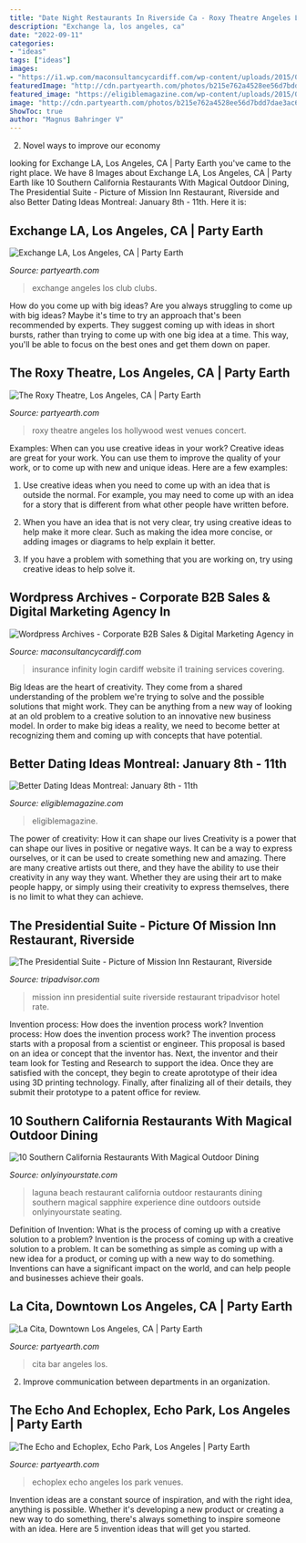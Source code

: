 ```yaml
---
title: "Date Night Restaurants In Riverside Ca - Roxy Theatre Angeles Los Hollywood West Venues Concert"
description: "Exchange la, los angeles, ca"
date: "2022-09-11"
categories:
- "ideas"
tags: ["ideas"]
images:
- "https://i1.wp.com/maconsultancycardiff.com/wp-content/uploads/2015/07/IMG_7220.jpg"
featuredImage: "http://cdn.partyearth.com/photos/b215e762a4528ee56d7bdd7dae3ac665/the-roxy-theatre_s345x230.jpg?1374973098"
featured_image: "https://eligiblemagazine.com/wp-content/uploads/2015/01/cafe-st-paul-5-615x397.jpg"
image: "http://cdn.partyearth.com/photos/b215e762a4528ee56d7bdd7dae3ac665/the-roxy-theatre_s345x230.jpg?1374973098"
ShowToc: true
author: "Magnus Bahringer V"
---
```



2. Novel ways to improve our economy

	

		
looking for Exchange LA, Los Angeles, CA | Party Earth you've came to the right place. We have 8 Images about Exchange LA, Los Angeles, CA | Party Earth like 10 Southern California Restaurants With Magical Outdoor Dining, The Presidential Suite - Picture of Mission Inn Restaurant, Riverside and also Better Dating Ideas Montreal: January 8th - 11th. Here it is:
		
    
## Exchange LA, Los Angeles, CA | Party Earth

<img loading=lazy src="http://cdn.partyearth.com/photos/067bc15b947c015fe99b7abb68d477e0/exchange-los-angeles_s345x230.jpg?1375112070" onerror="this.onerror=null;this.src='https://tse2.mm.bing.net/th?id=OIP.9pqna2OBUpXDGLIQwi7bYAHaE8&amp;pid=15.1';" alt="Exchange LA, Los Angeles, CA | Party Earth">

_Source: partyearth.com_

>exchange angeles los club clubs. 

	

How do you come up with big ideas?
Are you always struggling to come up with big ideas? Maybe it's time to try an approach that's been recommended by experts. They suggest coming up with ideas in short bursts, rather than trying to come up with one big idea at a time. This way, you'll be able to focus on the best ones and get them down on paper.

    
## The Roxy Theatre, Los Angeles, CA | Party Earth

<img loading=lazy src="http://cdn.partyearth.com/photos/b215e762a4528ee56d7bdd7dae3ac665/the-roxy-theatre_s345x230.jpg?1374973098" onerror="this.onerror=null;this.src='https://tse2.mm.bing.net/th?id=OIP.ywtuJfDQQvPuXbbUiyWZsQHaE8&amp;pid=15.1';" alt="The Roxy Theatre, Los Angeles, CA | Party Earth">

_Source: partyearth.com_

>roxy theatre angeles los hollywood west venues concert. 

	

Examples: When can you use creative ideas in your work?
Creative ideas are great for your work. You can use them to improve the quality of your work, or to come up with new and unique ideas. Here are a few examples:
1. Use creative ideas when you need to come up with an idea that is outside the normal. For example, you may need to come up with an idea for a story that is different from what other people have written before.

2. When you have an idea that is not very clear, try using creative ideas to help make it more clear. Such as making the idea more concise, or adding images or diagrams to help explain it better.

3. If you have a problem with something that you are working on, try using creative ideas to help solve it.

    
## Wordpress Archives - Corporate B2B Sales &amp; Digital Marketing Agency In

<img loading=lazy src="https://i1.wp.com/maconsultancycardiff.com/wp-content/uploads/2015/07/IMG_7220.jpg" onerror="this.onerror=null;this.src='https://tse1.mm.bing.net/th?id=OIP.BpLdbH5McSKNaxYMnze14AHaFj&amp;pid=15.1';" alt="Wordpress Archives - Corporate B2B Sales &amp; Digital Marketing Agency in">

_Source: maconsultancycardiff.com_

>insurance infinity login cardiff website i1 training services covering. 

	

Big Ideas are the heart of creativity. They come from a shared understanding of the problem we're trying to solve and the possible solutions that might work. They can be anything from a new way of looking at an old problem to a creative solution to an innovative new business model. In order to make big ideas a reality, we need to become better at recognizing them and coming up with concepts that have potential.

    
## Better Dating Ideas Montreal: January 8th - 11th

<img loading=lazy src="https://eligiblemagazine.com/wp-content/uploads/2015/01/cafe-st-paul-5-615x397.jpg" onerror="this.onerror=null;this.src='https://tse1.mm.bing.net/th?id=OIP.qiSiZXIGUdabbvTWpTxpFgHaEx&amp;pid=15.1';" alt="Better Dating Ideas Montreal: January 8th - 11th">

_Source: eligiblemagazine.com_

>eligiblemagazine. 

	

The power of creativity: How it can shape our lives
Creativity is a power that can shape our lives in positive or negative ways. It can be a way to express ourselves, or it can be used to create something new and amazing. There are many creative artists out there, and they have the ability to use their creativity in any way they want. Whether they are using their art to make people happy, or simply using their creativity to express themselves, there is no limit to what they can achieve.

    
## The Presidential Suite - Picture Of Mission Inn Restaurant, Riverside

<img loading=lazy src="https://media-cdn.tripadvisor.com/media/photo-s/04/17/68/95/the-presidential-suite.jpg" onerror="this.onerror=null;this.src='https://tse2.mm.bing.net/th?id=OIP.H9rZAuo1yH4UVs8jPIB7KQHaFj&amp;pid=15.1';" alt="The Presidential Suite - Picture of Mission Inn Restaurant, Riverside">

_Source: tripadvisor.com_

>mission inn presidential suite riverside restaurant tripadvisor hotel rate. 

	

Invention process: How does the invention process work?
Invention process: How does the invention process work?
The invention process starts with a proposal from a scientist or engineer. This proposal is based on an idea or concept that the inventor has. Next, the inventor and their team look for Testing and Research to support the idea. Once they are satisfied with the concept, they begin to create aprototype of their idea using 3D printing technology. Finally, after finalizing all of their details, they submit their prototype to a patent office for review.

    
## 10 Southern California Restaurants With Magical Outdoor Dining

<img loading=lazy src="https://img-aws.ehowcdn.com/700x/cdn.onlyinyourstate.com/wp-content/uploads/2016/05/o-2-45-700x459.jpg" onerror="this.onerror=null;this.src='https://tse4.mm.bing.net/th?id=OIP.mnyxRDfHy2ASFucYqM958AHaE2&amp;pid=15.1';" alt="10 Southern California Restaurants With Magical Outdoor Dining">

_Source: onlyinyourstate.com_

>laguna beach restaurant california outdoor restaurants dining southern magical sapphire experience dine outdoors outside onlyinyourstate seating. 

	

Definition of Invention: What is the process of coming up with a creative solution to a problem?
Invention is the process of coming up with a creative solution to a problem. It can be something as simple as coming up with a new idea for a product, or coming up with a new way to do something. Inventions can have a significant impact on the world, and can help people and businesses achieve their goals.

    
## La Cita, Downtown Los Angeles, CA | Party Earth

<img loading=lazy src="http://cdn.partyearth.com/photos/bbe8ecb150164175e0707cd51870117d/la-cita_s345x230.jpg?1375180200" onerror="this.onerror=null;this.src='https://tse1.mm.bing.net/th?id=OIP.iz4u3lyAjj_eBazIRgy6hwHaE8&amp;pid=15.1';" alt="La Cita, Downtown Los Angeles, CA | Party Earth">

_Source: partyearth.com_

>cita bar angeles los. 

	

2. Improve communication between departments in an organization.

    
## The Echo And Echoplex, Echo Park, Los Angeles | Party Earth

<img loading=lazy src="http://cdn.partyearth.com/photos/a5ab09e7615e49575990d530359d5364/the-echo-and-echoplex_s345x230.jpg?1375043711" onerror="this.onerror=null;this.src='https://tse2.mm.bing.net/th?id=OIP.9aQ7Dbq2wAkRSLyfrlfxLAHaE8&amp;pid=15.1';" alt="The Echo and Echoplex, Echo Park, Los Angeles | Party Earth">

_Source: partyearth.com_

>echoplex echo angeles los park venues. 

	

Invention ideas are a constant source of inspiration, and with the right idea, anything is possible. Whether it's developing a new product or creating a new way to do something, there's always something to inspire someone with an idea. Here are 5 invention ideas that will get you started.

